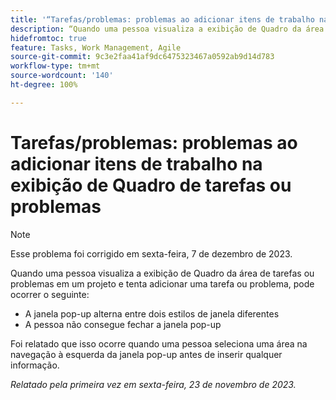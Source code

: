 ```yaml
---
title: '“Tarefas/problemas: problemas ao adicionar itens de trabalho na exibição de Quadro de tarefas ou problemas”'
description: “Quando uma pessoa visualiza a exibição de Quadro da área de tarefas ou problemas em um projeto e tenta adicionar uma tarefa ou problema, os problemas listados aqui podem ocorrer.”
hidefromtoc: true
feature: Tasks, Work Management, Agile
source-git-commit: 9c3e2faa41af9dc6475323467a0592ab9d14d783
workflow-type: tm+mt
source-wordcount: '140'
ht-degree: 100%

---
```



# Tarefas/problemas: problemas ao adicionar itens de trabalho na exibição de Quadro de tarefas ou problemas

>[!NOTE]
>
>Esse problema foi corrigido em sexta-feira, 7 de dezembro de 2023.

Quando uma pessoa visualiza a exibição de Quadro da área de tarefas ou problemas em um projeto e tenta adicionar uma tarefa ou problema, pode ocorrer o seguinte:

* A janela pop-up alterna entre dois estilos de janela diferentes
* A pessoa não consegue fechar a janela pop-up

Foi relatado que isso ocorre quando uma pessoa seleciona uma área na navegação à esquerda da janela pop-up antes de inserir qualquer informação.

_Relatado pela primeira vez em sexta-feira, 23 de novembro de 2023._

